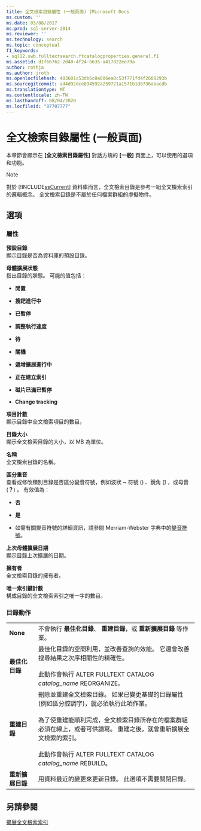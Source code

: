 ```yaml
---
title: 全文檢索目錄屬性 (一般頁面) |Microsoft Docs
ms.custom: ''
ms.date: 03/08/2017
ms.prod: sql-server-2014
ms.reviewer: ''
ms.technology: search
ms.topic: conceptual
f1_keywords:
- sql12.swb.fulltextsearch.ftcatalogproperties.general.f1
ms.assetid: d1f66762-2d40-4f24-b635-a417d22ee79a
author: rothja
ms.author: jroth
ms.openlocfilehash: 483601c53db6c8a806ea8c53f771fd4f2608293b
ms.sourcegitcommit: ad4d92dce894592a259721a1571b1d8736abacdb
ms.translationtype: MT
ms.contentlocale: zh-TW
ms.lasthandoff: 08/04/2020
ms.locfileid: "87707777"
---
```

# <a name="full-text-catalog-properties-general-page"></a>全文檢索目錄屬性 (一般頁面)
  本章節會顯示在 **[全文檢索目錄屬性]** 對話方塊的 **[一般]** 頁面上，可以使用的選項和功能。  
  
> [!NOTE]  
>  對於 [!INCLUDE[ssCurrent](../includes/sscurrent-md.md)] 資料庫而言，全文檢索目錄是參考一組全文檢索索引的邏輯概念。 全文檢索目錄是不屬於任何檔案群組的虛擬物件。  
  
## <a name="options"></a>選項  
  
### <a name="properties"></a>屬性  
 **預設目錄**  
 顯示目錄是否為資料庫的預設目錄。  
  
 **母體擴展狀態**  
 指出目錄的狀態。 可能的值包括：  
  
-   **閒置**  
  
-   **搜耙進行中**  
  
-   **已暫停**  
  
-   **調整執行速度**  
  
-   **待**  
  
-   **關機**  
  
-   **遞增擴展進行中**  
  
-   **正在建立索引**  
  
-   **磁片已滿已暫停**  
  
-   **Change tracking**  
  
 **項目計數**  
 顯示目錄中全文檢索項目的數目。  
  
 **目錄大小**  
 顯示全文檢索目錄的大小，以 MB 為單位。  
  
 **名稱**  
 全文檢索目錄的名稱。  
  
 **區分重音**  
 查看或修改類別目錄是否區分變音符號，例如波狀 **~** 符號 () 、銳角 (**́**) ，或母音 (**？**) 。 有效值為：  
  
-   **否**  
  
-   **是**  
  
-   如需有關變音符號的詳細資訊，請參閱 Merriam-Webster 字典中的[變音符號](https://www.merriam-webster.com/dictionary/diacritic)。  
  
 **上次母體擴展日期**  
 顯示目錄上次擴展的日期。  
  
 **擁有者**  
 全文檢索目錄的擁有者。  
  
 **唯一索引鍵計數**  
 構成目錄的全文檢索索引之唯一字的數目。  
  
### <a name="catalog-action"></a>目錄動作  
  
|||  
|-|-|  
|**None**|不會執行 **最佳化目錄**、 **重建目錄**，或 **重新擴展目錄** 等作業。|  
|**最佳化目錄**|最佳化目錄的空間利用，並改善查詢的效能。 它還會改善搜尋結果之次序相關性的精確性。<br /><br /> 此動作會執行 ALTER FULLTEXT CATALOG *catalog_name* REORGANIZE。|  
|**重建目錄**|刪除並重建全文檢索目錄。 如果已變更基礎的目錄屬性 (例如區分腔調字)，就必須執行此項作業。<br /><br /> 為了使重建能順利完成，全文檢索目錄所存在的檔案群組必須在線上，或者可供讀寫。 重建之後，就會重新擴展全文檢索的索引。<br /><br /> 此動作會執行 ALTER FULLTEXT CATALOG *catalog_name* REBUILD。|  
|**重新擴展目錄**|用資料最近的變更來更新目錄。 此選項不需要關閉目錄。|  
  
## <a name="see-also"></a>另請參閱  
 [擴展全文檢索索引](../relational-databases/indexes/indexes.md)  
  
  
